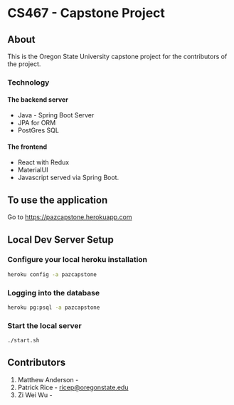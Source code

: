 # CS467 - Capstone Project

## About

This is the Oregon State University capstone project for the 
contributors of the project. 

### Technology

#### The backend server
- Java - Spring Boot Server
- JPA for ORM
- PostGres SQL

#### The frontend

- React with Redux
- MaterialUI
- Javascript served via Spring Boot.

## To use the application 

Go to https://pazcapstone.herokuapp.com

## Local Dev Server Setup

### Configure your local heroku installation
```bash
heroku config -a pazcapstone
```

### Logging into the database
```bash
heroku pg:psql -a pazcapstone
```

### Start the local server
```bash
./start.sh
``` 

## Contributors
1. Matthew Anderson - 
2. Patrick Rice - ricep@oregonstate.edu
3. Zi Wei Wu - 

